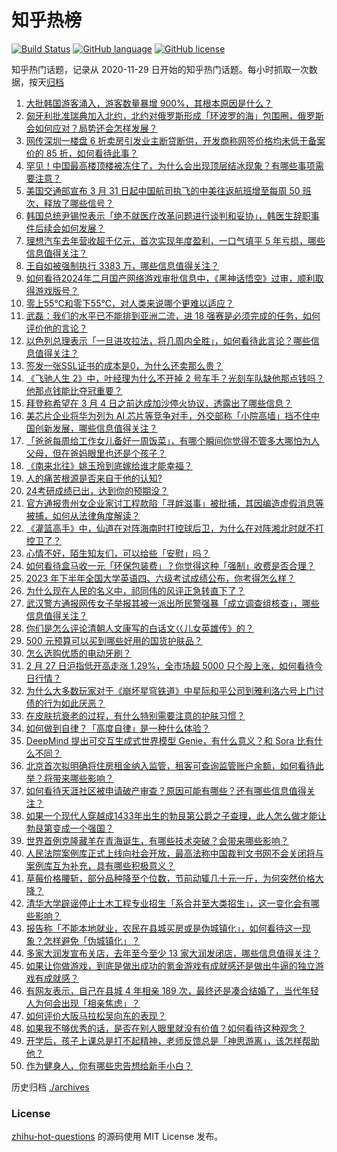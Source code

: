 # 知乎热榜
[![Build Status](https://github.com/ToWeLong/zhihu-hot-questions/workflows/CI/badge.svg)](https://github.com/ToWeLong/zhihu-hot-questions/actions)
[![GitHub language](https://img.shields.io/badge/language-golang-orange.svg)](https://golang.org/)
[![GitHub license](https://img.shields.io/github/license/ToWeLong/zhihu-hot-questions)](https://github.com/ToWeLong/zhihu-hot-questions/blob/main/LICENSE)

知乎热门话题，记录从 2020-11-29 日开始的知乎热门话题。每小时抓取一次数据，按天[归档](./archives)

<!-- BEGIN -->

1. [大批韩国游客涌入，游客数量暴增 900%，其根本原因是什么？](https://www.zhihu.com/question/645853944)
1. [匈牙利批准瑞典加入北约，北约对俄罗斯形成「环波罗的海」包围圈，俄罗斯会如何应对？局势还会怎样发展？](https://www.zhihu.com/question/646046395)
1. [网传深圳一楼盘 6 折卖房引发业主断贷断供，开发商称网签价格均未低于备案价的 85 折，如何看待此事？](https://www.zhihu.com/question/646034648)
1. [罕见！中国最高楼顶楼被冻住了，为什么会出现顶层结冰现象？有哪些事项需要注意？](https://www.zhihu.com/question/646022883)
1. [美国交通部宣布 3 月 31 日起中国航司执飞的中美往返航班增至每周 50 班次，释放了哪些信号？](https://www.zhihu.com/question/646016259)
1. [韩国总统尹锡悦表示「绝不就医疗改革问题进行谈判和妥协」，韩医生辞职事件后续会如何发展？](https://www.zhihu.com/question/646065979)
1. [理想汽车去年营收超千亿元，首次实现年度盈利，一口气填平 5 年亏损，哪些信息值得关注？](https://www.zhihu.com/question/646028591)
1. [王自如被强制执行 3383 万，哪些信息值得关注？](https://www.zhihu.com/question/646060405)
1. [如何看待2024年二月国产网络游戏审批信息中，《黑神话悟空》过审，顺利取得游戏版号？](https://www.zhihu.com/question/646085248)
1. [零上55℃和零下55℃，对人类来说哪个更难以适应？](https://www.zhihu.com/question/638693458)
1. [武磊：我们的水平已不能排到亚洲二流，进 18 强赛是必须完成的任务，如何评价他的言论？](https://www.zhihu.com/question/646020169)
1. [以色列总理表示「一旦进攻拉法，将几周内全胜」，如何看待此言论？哪些信息值得关注？](https://www.zhihu.com/question/645876586)
1. [签发一张SSL证书的成本是0，为什么还卖那么贵？](https://www.zhihu.com/question/618331956)
1. [《飞驰人生 2》中，叶经理为什么不开掉 2 号车手？光刻车队缺他那点钱吗？他那点钱能比夺冠重要？](https://www.zhihu.com/question/645775397)
1. [拜登称希望在 3 月 4 日之前达成加沙停火协议，透露出了哪些信息？](https://www.zhihu.com/question/646084949)
1. [美芯片企业将华为列为 AI 芯片等竞争对手，外交部称「小院高墙」挡不住中国创新发展，哪些信息值得关注？](https://www.zhihu.com/question/646082394)
1. [「爸爸每周给工作女儿备好一周饭菜」，有哪个瞬间你觉得不管多大哪怕为人父母，但在爸妈眼里也还是个孩子？](https://www.zhihu.com/question/645942768)
1. [《南来北往》姚玉玲到底嫁给谁才能幸福？](https://www.zhihu.com/question/645910238)
1. [人的痛苦根源是否来自于他的认知?](https://www.zhihu.com/question/605927140)
1. [24考研成绩已出，达到你的预期没？](https://www.zhihu.com/question/645880362)
1. [官方通报贵州女企业家讨工程款陷「寻衅滋事」被批捕，其因编造虚假消息等被捕，如何从法律角度解读？](https://www.zhihu.com/question/646016209)
1. [《灌篮高手》中，仙道在对阵海南时打控球后卫，为什么在对阵湘北时就不打控卫了？](https://www.zhihu.com/question/524240776)
1. [心情不好，陌生知友们，可以给些「安慰」吗？](https://www.zhihu.com/question/645809862)
1. [如何看待盒马收一元「环保包装费」？你觉得这种「强制」收费是否合理？](https://www.zhihu.com/question/646023185)
1. [2023 年下半年全国大学英语四、六级考试成绩公布，你考得怎么样？](https://www.zhihu.com/question/646016377)
1. [为什么现在人民的名义中，祁同伟的风评正急转直下了？](https://www.zhihu.com/question/642243381)
1. [武汉警方通报网传女子举报其被一派出所民警强暴「成立调查组核查」，哪些信息值得关注？](https://www.zhihu.com/question/646016285)
1. [你们是怎么评论清朝人文康写的白话文巜儿女英雄传》的？](https://www.zhihu.com/question/640085767)
1. [500 元预算可以买到哪些好用的国货护肤品？](https://www.zhihu.com/question/643424421)
1. [怎么选购优质的电动牙刷？](https://www.zhihu.com/question/644297420)
1. [2 月 27 日沪指低开高走涨 1.29%，全市场超 5000 只个股上涨，如何看待今日行情？](https://www.zhihu.com/question/646028619)
1. [为什么大多数玩家对于《崩坏星穹铁道》中星际和平公司到雅利洛六号上门讨债的行为如此厌恶？](https://www.zhihu.com/question/645292431)
1. [在皮肤抗衰老的过程，有什么特别需要注意的护肤习惯？](https://www.zhihu.com/question/644478695)
1. [如何做到自律？「高度自律」是一种什么体验？](https://www.zhihu.com/question/645624660)
1. [DeepMind 提出可交互生成式世界模型 Genie，有什么意义？和 Sora 比有什么不同？](https://www.zhihu.com/question/645930988)
1. [北京首次拟明确将住房租金纳入监管，租客可查询监管账户余额，如何看待此举？将带来哪些影响？](https://www.zhihu.com/question/646037419)
1. [如何看待天涯社区被申请破产审查？原因可能有哪些？还有哪些信息值得关注？](https://www.zhihu.com/question/646034387)
1. [如果一个现代人穿越成1433年出生的勃艮第公爵之子查理，此人怎么做才能让勃艮第变成一个强国？](https://www.zhihu.com/question/637529227)
1. [世界首例克隆藏羊在青海诞生，有哪些技术突破？会带来哪些影响？](https://www.zhihu.com/question/646076067)
1. [人民法院案例库正式上线向社会开放，最高法称中国裁判文书网不会关闭将与案例库互为补充，具有哪些积极意义？](https://www.zhihu.com/question/646038434)
1. [草莓价格腰斩，部分品种降至个位数，节前动辄几十元一斤，为何突然价格大降？](https://www.zhihu.com/question/645926641)
1. [清华大学辟谣停止土木工程专业招生「系合并至大类招生」，这一变化会有哪些影响？](https://www.zhihu.com/question/646030570)
1. [报告称「不能本地就业，农民在县城买房或是伪城镇化」，如何看待这一现象？怎样避免「伪城镇化」？](https://www.zhihu.com/question/645927228)
1. [多家大润发宣布关店，去年至今至少 13 家大润发闭店，哪些信息值得关注？](https://www.zhihu.com/question/645926709)
1. [如果让你做游戏，到底是做出成功的氪金游戏有成就感还是做出牛逼的独立游戏有成就感？](https://www.zhihu.com/question/645412905)
1. [有网友表示，自己在县城 4 年相亲 189 次，最终还是凑合结婚了，当代年轻人为何会出现「相亲焦虑」？](https://www.zhihu.com/question/645916493)
1. [如何评价大阪马拉松吴向东的表现？](https://www.zhihu.com/question/645877258)
1. [如果我不够优秀的话，是否在别人眼里就没有价值？如何看待这种观念？](https://www.zhihu.com/question/645900654)
1. [开学后，孩子上课总是打不起精神，老师反馈总是「神思游离」，该怎样帮助他？](https://www.zhihu.com/question/645181675)
1. [作为健身人，你有哪些忠告想给新手小白？](https://www.zhihu.com/question/645929679)

<!-- END -->

历史归档 [./archives](./archives)


### License
[zhihu-hot-questions](https://github.com/towelong/zhihu-hot-questions) 的源码使用 MIT License 发布。
